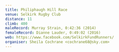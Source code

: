 ```yaml
---
title: Philiphaugh Hill Race
venue: Selkirk Rugby Club 
distance: 11
climb: 400
maleRecord: Murray Strain, 0:42:36 (2014)
femaleRecord: Dianne Lauder, 0:49:02 (2016)
web: https://www.facebook.com/SelkirkFundRunners/
organiser: Sheila Cochrane <cochrane68@sky.com>
---
```

